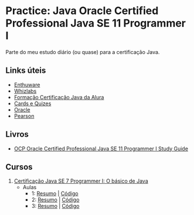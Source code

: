 # Practice: Java Oracle Certified Professional Java SE 11 Programmer I
Parte do meu estudo diário (ou quase) para a certificação Java.

## Links úteis
- [Enthuware](https://enthuware.com/java-certification-mock-exams/oracle-certified-associate/ocp-java-11-exam-i-1z0-815)
- [Whizlabs](https://www.whizlabs.com/ocpjd-java-se-11-programmer-i/)
- [Formação Certificação Java da Alura](https://cursos.alura.com.br/formacao-certificacao-java)
- [Cards e Quizes](https://testbanks.wiley.com/WPDACE/Login)
- [Oracle]( https://education.oracle.com/java-se-11-programmer-i/pexam_1Z0-815)
- [Pearson](https://home.pearsonvue.com/)

## Livros
- [OCP Oracle Certified Professional Java SE 11 Programmer I Study Guide](https://www.amazon.com.br/Oracle-Certified-Professional-Programmer-Study/dp/1119584701/ref=asc_df_1119584701/?tag=googleshopp00-20&linkCode=df0&hvadid=379726163686&hvpos=&hvnetw=g&hvrand=14143564571460691942&hvpone=&hvptwo=&hvqmt=&hvdev=c&hvdvcmdl=&hvlocint=&hvlocphy=1001773&hvtargid=pla-844213731096&psc=1)

## Cursos
1. [Certificação Java SE 7 Programmer I: O básico de Java](https://cursos.alura.com.br/course/certificacao-java-basico)
   - Aulas
     - 1: [Resumo](https://github.com/hopesoh/practice-java-ocp11/blob/master/aluraDegreeJavaCertification/course1/section1/section-1.md) | [Código](https://github.com/hopesoh/practice-java-ocp11/blob/master/aluraDegreeJavaCertification/course1/section1)
     - 2: [Resumo](https://github.com/hopesoh/practice-java-ocp11/blob/master/aluraDegreeJavaCertification/course1/section2/section-2.md) | [Código](https://github.com/hopesoh/practice-java-ocp11/blob/master/aluraDegreeJavaCertification/course1/section2/)
     - 3: [Resumo](https://github.com/hopesoh/practice-java-ocp11/blob/master/aluraDegreeJavaCertification/course1/section3/section-3.md) | [Código](https://github.com/hopesoh/practice-java-ocp11/blob/master/aluraDegreeJavaCertification/course1/section3/)
